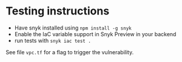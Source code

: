 # Testing instructions

- Have snyk installed using `npm install -g snyk`
- Enable the IaC variable support in Snyk Preview in your backend
- run tests with `snyk iac test .` 

See file `vpc.tf` for a flag to trigger the vulnerability.